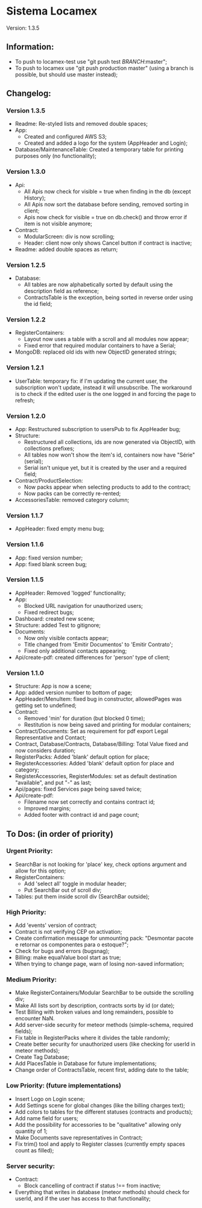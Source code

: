 # Sistema Locamex

Version: 1.3.5

## Information:

- To push to locamex-test use "git push test _BRANCH_:master";
- To push to locamex use "git push production master" (using a branch is possible, but should use master instead);

## Changelog:

### Version 1.3.5

- Readme: Re-styled lists and removed double spaces;
- App:
  - Created and configured AWS S3;
  - Created and added a logo for the system (AppHeader and Login);
- Database/MaintenanceTable: Created a temporary table for printing purposes only (no functionality);


### Version 1.3.0

- Api:
  - All Apis now check for visible = true when finding in the db (except History);
  - All Apis now sort the database before sending, removed sorting in client;
  - Apis now check for visible = true on db.check() and throw error if item is not visible anymore;
- Contract:
  - ModularScreen: div is now scrolling;
  - Header: client now only shows Cancel button if contract is inactive;
- Readme: added double spaces as return;

### Version 1.2.5

- Database:
  - All tables are now alphabetically sorted by default using the description field as reference;
  - ContractsTable is the exception, being sorted in reverse order using the id field;

### Version 1.2.2

- RegisterContainers:
  - Layout now uses a table with a scroll and all modules now appear;
  - Fixed error that required modular containers to have a Serial;
- MongoDB: replaced old ids with new ObjectID generated strings;

### Version 1.2.1

- UserTable: temporary fix: if I'm updating the current user, the subscription won't update, instead it will unsubscribe.
The workaround is to check if the edited user is the one logged in and forcing the page to refresh;

### Version 1.2.0

- App: Restructured subscription to usersPub to fix AppHeader bug;
- Structure:
  - Restructured all collections, ids are now generated via ObjectID, with collections prefixes;
  - All tables now won't show the item's id, containers now have "Série" (serial);
  - Serial isn't unique yet, but it is created by the user and a required field;
- Contract/ProductSelection:
  - Now packs appear when selecting products to add to the contract;
  - Now packs can be correctly re-rented;
- AccessoriesTable: removed category column;

### Version 1.1.7

- AppHeader: fixed empty menu bug;

### Version 1.1.6

- App: fixed version number;
- App: fixed blank screen bug;

### Version 1.1.5

- AppHeader: Removed 'logged' functionality;
- App:
  - Blocked URL navigation for unauthorized users;
  - Fixed redirect bugs;
- Dashboard: created new scene;
- Structure: added Test to gitignore;
- Documents:
  - Now only visible contacts appear;
  - Title changed from 'Emitir Documentos' to 'Emitir Contrato';
  - Fixed only additional contacts appearing;
- Api/create-pdf: created differences for 'person' type of client;

### Version 1.1.0

- Structure: App is now a scene;
- App: added version number to bottom of page;
- AppHeader/MenuItem: fixed bug in constructor, allowedPages was getting set to undefined;
- Contract:
  - Removed 'min' for duration (but blocked 0 time);
  - Restitution is now being saved and printing for modular containers;
- Contract/Documents: Set as requirement for pdf export Legal Representative and Contact;
- Contract, Database/Contracts, Database/Billing: Total Value fixed and now considers duration;
- RegisterPacks: Added 'blank' default option for place;
- RegisterAccessories: Added 'blank' default option for place and category;
- RegisterAccessories, RegisterModules: set as default destination "available", and put "-" as last;
- Api/pages: fixed Services page being saved twice;
- Api/create-pdf:
  - Filename now set correctly and contains contract id;
  - Improved margins;
  - Added footer with contract id and page count;

## To Dos: (in order of priority)

### Urgent Priority:

- SearchBar is not looking for 'place' key, check options argument and allow for this option;
- RegisterContainers:
  - Add 'select all' toggle in modular header;
  - Put SearchBar out of scroll div;
- Tables: put them inside scroll div (SearchBar outside);

### High Priority:

- Add 'events' version of contract;
- Contract is not verifying CEP on activation;
- Create confirmation message for unmounting pack: "Desmontar pacote e retornar os componentes para o estoque?";
- Check for bugs and errors (bugsnag);
- Billing: make equalValue bool start as true;
- When trying to change page, warn of losing non-saved information;

### Medium Priority:

- Make RegisterContainers/Modular SearchBar to be outside the scrolling div;
- Make All lists sort by description, contracts sorts by id (or date);
- Test Billing with broken values and long remainders, possible to encounter NaN.
- Add server-side security for meteor methods (simple-schema, required fields);
- Fix table in RegisterPacks where it divides the table randomly;
- Create better security for unauthorized users (like checking for userId in meteor methods);
- Create Tag Database;
- Add PlacesTable in Database for future implementations;
- Change order of ContractsTable, recent first, adding date to the table;

### Low Priority: (future implementations)

- Insert Logo on Login scene;
- Add Settings scene for global changes (like the billing charges text);
- Add colors to tables for the different statuses (contracts and products);
- Add name field for users;
- Add the possibility for accessories to be "qualitative" allowing only quantity of 1;
- Make Documents save representatives in Contract;
- Fix trim() tool and apply to Register classes (currently empty spaces count as filled);

### Server security:

- Contract:
  - Block cancelling of contract if status !== from inactive;
- Everything that writes in database (meteor methods) should check for userId, and if the user has access to that functionality;



